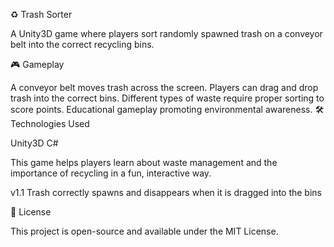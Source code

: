 ♻️ Trash Sorter

A Unity3D game where players sort randomly spawned trash on a conveyor belt into the correct recycling bins.

🎮 Gameplay

A conveyor belt moves trash across the screen.
Players can drag and drop trash into the correct bins.
Different types of waste require proper sorting to score points.
Educational gameplay promoting environmental awareness.
🛠️ Technologies Used

Unity3D
C#

This game helps players learn about waste management and the importance of recycling in a fun, interactive way.

v1.1
Trash correctly spawns and disappears when it is dragged into the bins


📜 License

This project is open-source and available under the MIT License.
